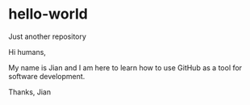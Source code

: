 # hello-world
Just another repository

Hi humans,

My name is Jian and I am here to learn how to use GitHub as a tool for software development. 


Thanks,
Jian
